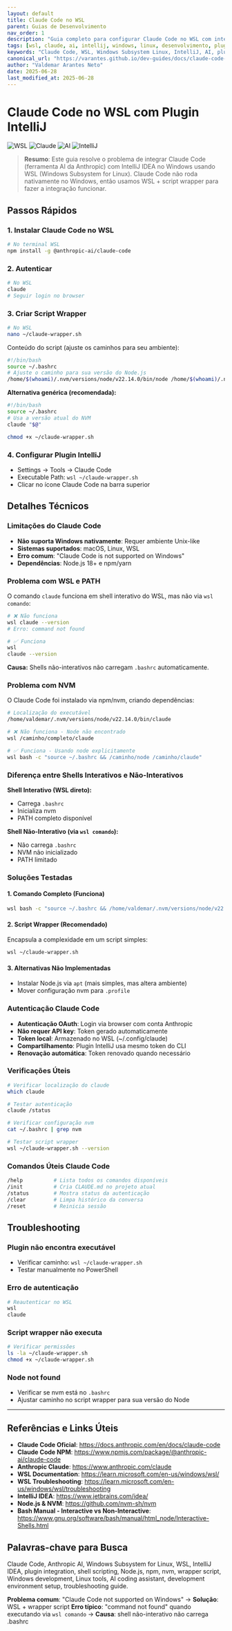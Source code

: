 ```yaml
---
layout: default
title: Claude Code no WSL
parent: Guias de Desenvolvimento
nav_order: 1
description: "Guia completo para configurar Claude Code no WSL com integração IntelliJ"
tags: [wsl, claude, ai, intellij, windows, linux, desenvolvimento, plugin, anthropic, nodejs, npm, nvm, shell, bash, ssh, authentication, wrapper-script, troubleshooting]
keywords: "Claude Code, WSL, Windows Subsystem Linux, IntelliJ, AI, plugin, desenvolvimento"
canonical_url: "https://varantes.github.io/dev-guides/docs/claude-code-wsl/"
author: "Valdemar Arantes Neto"
date: 2025-06-28
last_modified_at: 2025-06-28
---
```


# Claude Code no WSL com Plugin IntelliJ

![WSL](https://img.shields.io/badge/WSL-0078D7?style=flat&logo=windows&logoColor=white)
![Claude](https://img.shields.io/badge/Claude-FF6B35?style=flat&logo=anthropic&logoColor=white)
![AI](https://img.shields.io/badge/AI-4285F4?style=flat&logo=google&logoColor=white)
![IntelliJ](https://img.shields.io/badge/IntelliJ-000000?style=flat&logo=intellijidea&logoColor=white)

> **Resumo**: Este guia resolve o problema de integrar Claude Code (ferramenta AI da Anthropic) com IntelliJ IDEA no Windows usando WSL (Windows Subsystem for Linux). Claude Code não roda nativamente no Windows, então usamos WSL + script wrapper para fazer a integração funcionar.

## Passos Rápidos

### 1. Instalar Claude Code no WSL
```bash
# No terminal WSL
npm install -g @anthropic-ai/claude-code
```

### 2. Autenticar
```bash
# No WSL
claude
# Seguir login no browser
```

### 3. Criar Script Wrapper
```bash
# No WSL
nano ~/claude-wrapper.sh
```

Conteúdo do script (ajuste os caminhos para seu ambiente):
```bash
#!/bin/bash
source ~/.bashrc
# Ajuste o caminho para sua versão do Node.js
/home/$(whoami)/.nvm/versions/node/v22.14.0/bin/node /home/$(whoami)/.nvm/versions/node/v22.14.0/bin/claude "$@"
```

**Alternativa genérica (recomendada):**
```bash
#!/bin/bash
source ~/.bashrc
# Usa a versão atual do NVM
claude "$@"
```

```bash
chmod +x ~/claude-wrapper.sh
```

### 4. Configurar Plugin IntelliJ
- Settings → Tools → Claude Code
- Executable Path: `wsl ~/claude-wrapper.sh`
- Clicar no ícone Claude Code na barra superior

## Detalhes Técnicos

### Limitações do Claude Code
- **Não suporta Windows nativamente**: Requer ambiente Unix-like
- **Sistemas suportados**: macOS, Linux, WSL
- **Erro comum**: "Claude Code is not supported on Windows"
- **Dependências**: Node.js 18+ e npm/yarn

### Problema com WSL e PATH
O comando `claude` funciona em shell interativo do WSL, mas não via `wsl comando`:

```bash
# ❌ Não funciona
wsl claude --version
# Erro: command not found

# ✅ Funciona
wsl
claude --version
```

**Causa:** Shells não-interativos não carregam `.bashrc` automaticamente.

### Problema com NVM
O Claude Code foi instalado via npm/nvm, criando dependências:

```bash
# Localização do executável
/home/valdemar/.nvm/versions/node/v22.14.0/bin/claude

# ❌ Não funciona - Node não encontrado
wsl /caminho/completo/claude

# ✅ Funciona - Usando node explicitamente
wsl bash -c "source ~/.bashrc && /caminho/node /caminho/claude"
```

### Diferença entre Shells Interativos e Não-Interativos

**Shell Interativo (WSL direto):**
- Carrega `.bashrc`
- Inicializa nvm
- PATH completo disponível

**Shell Não-Interativo (via `wsl comando`):**
- Não carrega `.bashrc`
- NVM não inicializado
- PATH limitado

### Soluções Testadas

#### 1. Comando Completo (Funciona)
```bash
wsl bash -c "source ~/.bashrc && /home/valdemar/.nvm/versions/node/v22.14.0/bin/node /home/valdemar/.nvm/versions/node/v22.14.0/bin/claude"
```

#### 2. Script Wrapper (Recomendado)
Encapsula a complexidade em um script simples:
```bash
wsl ~/claude-wrapper.sh
```

#### 3. Alternativas Não Implementadas
- Instalar Node.js via `apt` (mais simples, mas altera ambiente)
- Mover configuração nvm para `.profile`

### Autenticação Claude Code
- **Autenticação OAuth**: Login via browser com conta Anthropic
- **Não requer API key**: Token gerado automaticamente
- **Token local**: Armazenado no WSL (~/.config/claude)
- **Compartilhamento**: Plugin IntelliJ usa mesmo token do CLI
- **Renovação automática**: Token renovado quando necessário

### Verificações Úteis

```bash
# Verificar localização do claude
which claude

# Testar autenticação
claude /status

# Verificar configuração nvm
cat ~/.bashrc | grep nvm

# Testar script wrapper
wsl ~/claude-wrapper.sh --version
```

### Comandos Úteis Claude Code
```bash
/help          # Lista todos os comandos disponíveis
/init          # Cria CLAUDE.md no projeto atual
/status        # Mostra status da autenticação
/clear         # Limpa histórico da conversa
/reset         # Reinicia sessão
```

## Troubleshooting

### Plugin não encontra executável
- Verificar caminho: `wsl ~/claude-wrapper.sh`
- Testar manualmente no PowerShell

### Erro de autenticação
```bash
# Reautenticar no WSL
wsl
claude
```

### Script wrapper não executa
```bash
# Verificar permissões
ls -la ~/claude-wrapper.sh
chmod +x ~/claude-wrapper.sh
```

### Node not found
- Verificar se nvm está no `.bashrc`
- Ajustar caminho no script wrapper para sua versão do Node

---

## Referências e Links Úteis

- **Claude Code Oficial**: https://docs.anthropic.com/en/docs/claude-code
- **Claude Code NPM**: https://www.npmjs.com/package/@anthropic-ai/claude-code
- **Anthropic Claude**: https://www.anthropic.com/claude
- **WSL Documentation**: https://learn.microsoft.com/en-us/windows/wsl/
- **WSL Troubleshooting**: https://learn.microsoft.com/en-us/windows/wsl/troubleshooting
- **IntelliJ IDEA**: https://www.jetbrains.com/idea/
- **Node.js & NVM**: https://github.com/nvm-sh/nvm
- **Bash Manual - Interactive vs Non-Interactive**: https://www.gnu.org/software/bash/manual/html_node/Interactive-Shells.html

## Palavras-chave para Busca

Claude Code, Anthropic AI, Windows Subsystem for Linux, WSL, IntelliJ IDEA, plugin integration, shell scripting, Node.js, npm, nvm, wrapper script, Windows development, Linux tools, AI coding assistant, development environment setup, troubleshooting guide.

**Problema comum**: "Claude Code not supported on Windows" → **Solução**: WSL + wrapper script
**Erro típico**: "command not found" quando executando via `wsl comando` → **Causa**: shell não-interativo não carrega .bashrc
